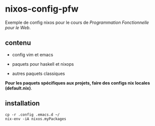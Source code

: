# nixos-config-pfw

Exemple de config nixos pour le cours de *Programmation Fonctionnelle pour le Web*.


## contenu

- config vim et emacs

- paquets pour haskell et nixops

- autres paquets classiques

**Pour les paquets spécifiques aux projets, faire des configs nix locales (default.nix)**.


## installation 

```
cp -r .config .emacs.d ~/
nix-env -iA nixos.myPackages
```

